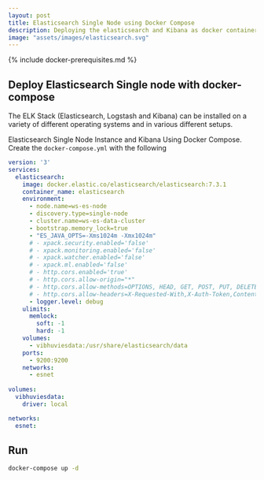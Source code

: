```yaml
---
layout: post
title: Elasticsearch Single Node using Docker Compose
description: Deploying the elasticsearch and Kibana as docker containers 
image: "assets/images/elasticsearch.svg"
---
```


{% include docker-prerequisites.md %}

## Deploy Elasticsearch Single node with docker-compose
The ELK Stack (Elasticsearch, Logstash and Kibana) can be installed on a variety of different operating systems and in various different setups. 


Elasticsearch Single Node Instance and Kibana Using Docker Compose. Create the `docker-compose.yml` with the following

```yaml
version: '3'
services:
  elasticsearch:
    image: docker.elastic.co/elasticsearch/elasticsearch:7.3.1
    container_name: elasticsearch
    environment:
      - node.name=ws-es-node
      - discovery.type=single-node
      - cluster.name=ws-es-data-cluster
      - bootstrap.memory_lock=true
      - "ES_JAVA_OPTS=-Xms1024m -Xmx1024m"
      # - xpack.security.enabled='false'
      # - xpack.monitoring.enabled='false'
      # - xpack.watcher.enabled='false'
      # - xpack.ml.enabled='false'
      # - http.cors.enabled='true'
      # - http.cors.allow-origin="*"
      # - http.cors.allow-methods=OPTIONS, HEAD, GET, POST, PUT, DELETE
      # - http.cors.allow-headers=X-Requested-With,X-Auth-Token,Content-Type, Content-Length
      - logger.level: debug
    ulimits:
      memlock:
        soft: -1
        hard: -1
    volumes:
      - vibhuviesdata:/usr/share/elasticsearch/data
    ports:
      - 9200:9200
    networks:
      - esnet
    
volumes:
  vibhuviesdata:
    driver: local

networks:
  esnet:
```

## Run 

```bash
docker-compose up -d
```
